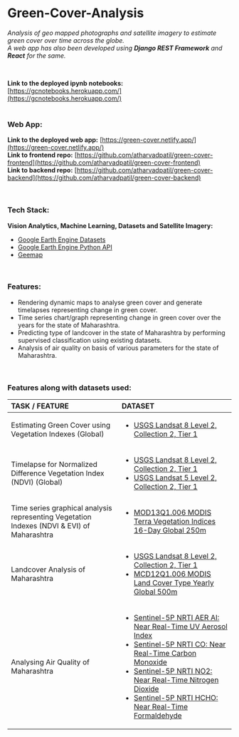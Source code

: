 # Green-Cover-Analysis

_Analysis of geo mapped photographs and satellite imagery to estimate green cover over time across the globe._ <br/>
_A web app has also been developed using **Django REST Framework** and **React** for the same._

<br/>

**Link to the deployed ipynb notebooks:** [https://gcnotebooks.herokuapp.com/](https://gcnotebooks.herokuapp.com/) <br/> <br/>

### Web App: ###
**Link to the deployed web app:** [https://green-cover.netlify.app/](https://green-cover.netlify.app/) <br/>
**Link to frontend repo:** [https://github.com/atharvadpatil/green-cover-frontend](https://github.com/atharvadpatil/green-cover-frontend) <br/>
**Link to backend repo:** [https://github.com/atharvadpatil/green-cover-backend](https://github.com/atharvadpatil/green-cover-backend)

 <br/>
 
### Tech Stack: ###
**Vision Analytics, Machine Learning, Datasets and Satellite Imagery:**
* [Google Earth Engine Datasets](https://developers.google.com/earth-engine/datasets)
* [Google Earth Engine Python API](https://earthengine.google.com/)
* [Geemap](https://geemap.org/)  

<br/>

### Features: ###
* Rendering dynamic maps to analyse green cover and generate timelapses representing change in green cover.
* Time series chart/graph representing change in green cover over the years for the state of Maharashtra.
* Predicting type of landcover in the state of Maharashtra by performing supervised classification using existing datasets. 
* Analysis of air quality on basis of various parameters for the state of Maharashtra.

<br/>

### Features along with datasets used: ###

| TASK / FEATURE | DATASET |
| :---         | :---         
| Estimating Green Cover using Vegetation Indexes (Global)   | <ul><li> [USGS Landsat 8 Level 2, Collection 2, Tier 1](https://developers.google.com/earth-engine/datasets/catalog/LANDSAT_LC08_C02_T1_L2) </li></ul>   |
| Timelapse for Normalized Difference Vegetation Index (NDVI) (Global)     | <ul><li> [USGS Landsat 8 Level 2, Collection 2, Tier 1](https://developers.google.com/earth-engine/datasets/catalog/LANDSAT_LC08_C02_T1_L2) </li><li> [USGS Landsat 5 Level 2, Collection 2, Tier 1](https://developers.google.com/earth-engine/datasets/catalog/LANDSAT_LT05_C02_T1_L2) </li></ul> |
| Time series graphical analysis representing Vegetation Indexes (NDVI & EVI) of Maharashtra     | <ul><li> [MOD13Q1.006 MODIS Terra Vegetation Indices 16-Day Global 250m](https://developers.google.com/earth-engine/datasets/catalog/MODIS_006_MOD13Q1) </li></ul>     |
| Landcover Analysis of Maharashtra     | <ul><li> [USGS Landsat 8 Level 2, Collection 2, Tier 1](https://developers.google.com/earth-engine/datasets/catalog/LANDSAT_LC08_C02_T1_L2) </li><li> [MCD12Q1.006 MODIS Land Cover Type Yearly Global 500m](https://developers.google.com/earth-engine/datasets/catalog/MODIS_006_MCD12Q1) </li></ul>  |
| Analysing Air Quality of Maharashtra     | <ul><li> [Sentinel-5P NRTI AER AI: Near Real-Time UV Aerosol Index](https://developers.google.com/earth-engine/datasets/catalog/COPERNICUS_S5P_NRTI_L3_AER_AI) </li><li> [Sentinel-5P NRTI CO: Near Real-Time Carbon Monoxide](https://developers.google.com/earth-engine/datasets/catalog/COPERNICUS_S5P_NRTI_L3_CO) </li><li> [Sentinel-5P NRTI NO2: Near Real-Time Nitrogen Dioxide](https://developers.google.com/earth-engine/datasets/catalog/COPERNICUS_S5P_NRTI_L3_NO2) </li><li> [Sentinel-5P NRTI HCHO: Near Real-Time Formaldehyde](https://developers.google.com/earth-engine/datasets/catalog/COPERNICUS_S5P_NRTI_L3_HCHO) </li></ul>  |

<br/>
<br/>

